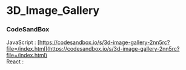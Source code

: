 # 3D_Image_Gallery

### CodeSandBox

JavaScript : [https://codesandbox.io/s/3d-image-gallery-2nn5rc?file=/index.html](https://codesandbox.io/s/3d-image-gallery-2nn5rc?file=/index.html) \
React : []()
